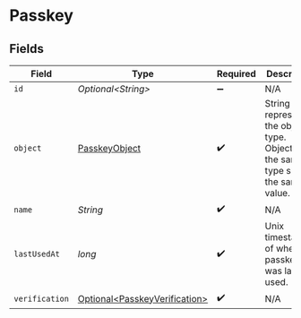 # Passkey


## Fields

| Field                                                                                  | Type                                                                                   | Required                                                                               | Description                                                                            |
| -------------------------------------------------------------------------------------- | -------------------------------------------------------------------------------------- | -------------------------------------------------------------------------------------- | -------------------------------------------------------------------------------------- |
| `id`                                                                                   | *Optional\<String>*                                                                    | :heavy_minus_sign:                                                                     | N/A                                                                                    |
| `object`                                                                               | [PasskeyObject](../../models/components/PasskeyObject.md)                              | :heavy_check_mark:                                                                     | String representing the object's type. Objects of the same type share the same value.<br/> |
| `name`                                                                                 | *String*                                                                               | :heavy_check_mark:                                                                     | N/A                                                                                    |
| `lastUsedAt`                                                                           | *long*                                                                                 | :heavy_check_mark:                                                                     | Unix timestamp of when the passkey was last used.<br/>                                 |
| `verification`                                                                         | [Optional\<PasskeyVerification>](../../models/components/PasskeyVerification.md)       | :heavy_check_mark:                                                                     | N/A                                                                                    |